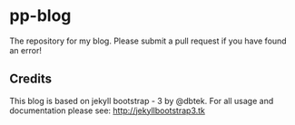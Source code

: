 # pp-blog

The repository for my blog. Please submit a pull request if you have found an error!

## Credits

This blog is based on jekyll bootstrap - 3 by @dbtek. For all usage and documentation please see: <http://jekyllbootstrap3.tk>